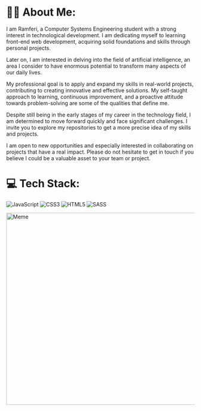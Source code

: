 # 👨‍💻 About Me:
I am Ramferi, a Computer Systems Engineering student with a strong interest in technological development. I am dedicating myself to learning front-end web development, acquiring solid foundations and skills through personal projects.

Later on, I am interested in delving into the field of artificial intelligence, an area I consider to have enormous potential to transform many aspects of our daily lives.

My professional goal is to apply and expand my skills in real-world projects, contributing to creating innovative and effective solutions. My self-taught approach to learning, continuous improvement, and a proactive attitude towards problem-solving are some of the qualities that define me.

Despite still being in the early stages of my career in the technology field, I am determined to move forward quickly and face significant challenges. I invite you to explore my repositories to get a more precise idea of my skills and projects.

I am open to new opportunities and especially interested in collaborating on projects that have a real impact. Please do not hesitate to get in touch if you believe I could be a valuable asset to your team or project.


# 💻 Tech Stack:
![JavaScript](https://img.shields.io/badge/javascript-%23323330.svg?style=for-the-badge&logo=javascript&logoColor=%23F7DF1E) ![CSS3](https://img.shields.io/badge/css3-%231572B6.svg?style=for-the-badge&logo=css3&logoColor=white) ![HTML5](https://img.shields.io/badge/html5-%23E34F26.svg?style=for-the-badge&logo=html5&logoColor=white) ![SASS](https://img.shields.io/badge/SASS-hotpink.svg?style=for-the-badge&logo=SASS&logoColor=white)


<img src="https://preview.redd.it/9ve67fsoia041.jpg?width=960&crop=smart&auto=webp&s=e2570db93d1cbcfbfc90dd8368c23a777b6961d6" alt="Meme" width="512px"/>

<!-- Proudly created with GPRM ( https://gprm.itsvg.in ) -->





